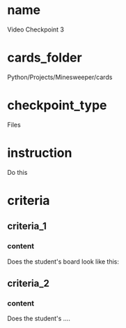 # name
Video Checkpoint 3
 
# cards_folder
Python/Projects/Minesweeper/cards

# checkpoint_type
Files

# instruction
Do this

# criteria

## criteria_1

### content
Does the student's board look like this:

## criteria_2

### content
Does the student's ....
